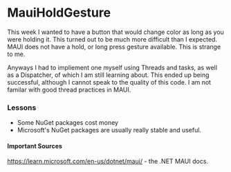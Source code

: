 # MauiHoldGesture

This week I wanted to have a button that would change color as long as you were holding it.
This turned out to be much more difficult than I expected.
MAUI does not have a hold, or long press gesture available.
This is strange to me.

Anyways I had to impliement one myself using Threads and tasks, as well as a Dispatcher, of which I am still learning about.
This ended up being successful, although I cannot speak to the quality of this code. I am not familar with good thread practices in MAUI.

### Lessons
- Some NuGet packages cost money
- Microsoft's NuGet packages are usually really stable and useful.

#### Important Sources
https://learn.microsoft.com/en-us/dotnet/maui/ - the .NET MAUI docs.
